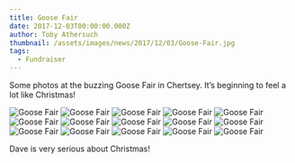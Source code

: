 ```yaml
---
title: Goose Fair
date: 2017-12-03T00:00:00.000Z
author: Toby Athersuch
thumbnail: /assets/images/news/2017/12/03/Goose-Fair.jpg
tags:
  - Fundraiser
---
```


Some photos at the buzzing Goose Fair in Chertsey. It’s beginning to feel a lot like Christmas!

![Goose Fair](/assets/images/news/2017/12/03/Goose-Fair.jpg)
![Goose Fair](/assets/images/news/2017/12/03/Goose-Fair-2.jpg)
![Goose Fair](/assets/images/news/2017/12/03/Goose-Fair-3.jpg)
![Goose Fair](/assets/images/news/2017/12/03/Goose-Fair-4.jpg)
![Goose Fair](/assets/images/news/2017/12/03/Goose-Fair-5.jpg)
![Goose Fair](/assets/images/news/2017/12/03/Goose-Fair-6.jpg)
![Goose Fair](/assets/images/news/2017/12/03/Goose-Fair-7.jpg)
![Goose Fair](/assets/images/news/2017/12/03/Goose-Fair-8.jpg)
![Goose Fair](/assets/images/news/2017/12/03/Goose-Fair-9.jpg)
![Goose Fair](/assets/images/news/2017/12/03/Goose-Fair-10.jpg)
![Goose Fair](/assets/images/news/2017/12/03/Goose-Fair-11.jpg)
![Goose Fair](/assets/images/news/2017/12/03/Goose-Fair-12.jpg)
![Goose Fair](/assets/images/news/2017/12/03/Goose-Fair-13.jpg)
![Goose Fair](/assets/images/news/2017/12/03/Goose-Fair-14.jpg)
![Goose Fair](/assets/images/news/2017/12/03/Goose-Fair-15.jpg)

Dave is very serious about Christmas!